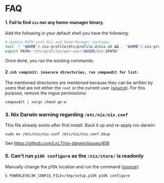 # FAQ

#### 1. Fail to find `nix` nor any home-manager binary.

Add the following in your default shell you have the following:
```sh
# Update PATH with Nix and Home-Manager packages
test -f "$HOME"/.nix-profile/etc/profile.d/nix.sh && . "$HOME"/.nix-profile/etc/profile.d/nix.sh
export PATH="/etc/profiles/per-user/$USER/bin:$PATH"
```

Once done, you run the existing commands.

#### 2. `zsh compinit: insecure directories, run compaudit for list.`

The mentioned directories are mentioned because they can be written by users that are not either the `root` or the current user ([source](http://zsh.sourceforge.net/Doc/Release/Completion-System.html##Use-of-compinit)). For this purpose, remove the rogue permissions:
```sh
compaudit | xargs chmod go-w
```

### 3. Nix Darwin warning regarding `/etc/nix/nix.conf`

This file already exists after first install. Back it up and re-apply nix-darwin:
```shell
sudo mv /etc/nix/nix.conf /etc/nix/nix.conf.bkup
```

See https://github.com/LnL7/nix-darwin/issues/458

### 5. Can't run `p10k configure` as the `/nix/store/` is readonly

Manually change the p10k location and run the command ([source](https://github.com/romkatv/powerlevel10k/issues/967)):
```shell
$ POWERLEVEL9K_CONFIG_FILE=/tmp/setup.p10k p10k configure
```
